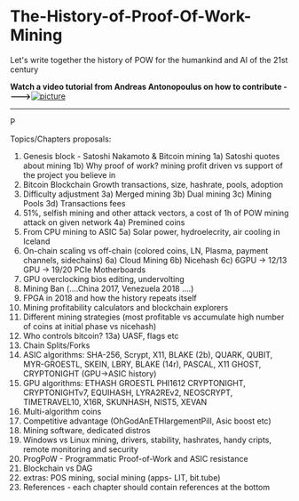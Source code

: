 # The-History-of-Proof-Of-Work-Mining

Let's write together the history of POW for the humankind and AI of the 21st century

**Watch a video tutorial from Andreas Antonopoulus on how to contribute ---->**[![picture](https://img.youtube.com/vi/IBYHohWm_5w/1.jpg)](https://www.youtube.com/watch?v=IBYHohWm_5w)
<hr/>P
 
Topics/Chapters proposals:

1) Genesis block - Satoshi Nakamoto & Bitcoin mining
1a) Satoshi quotes about mining
1b) Why proof of work? mining profit driven vs support of the project you believe in
2) Bitcoin Blockchain Growth      transactions, size, hashrate, pools, adoption 
3) Difficulty adjustment 
3a) Merged mining 
3b) Dual mining
3c) Mining Pools 
3d) Transactions fees
4) 51%, selfish mining and other attack vectors, a cost of 1h of POW mining attack on given network 
4a) Premined coins
5) From CPU mining to ASIC 
5a) Solar power, hydroelecrity, air cooling in Iceland
6) On-chain scaling vs off-chain (colored coins, LN, Plasma, payment channels, sidechains)
6a) Cloud Mining 
6b) Nicehash 
6c) 6GPU -> 12/13 GPU -> 19/20 PCIe Motherboards
7) GPU overclocking bios editing, undervolting 
8) Mining Ban (....China 2017, Venezuela 2018 ....)
9) FPGA in 2018 and how the history repeats itself
10) Mining profitability calculators and blockchain explorers
11) Different mining strategies (most profitable vs accumulate high number of coins at initial phase vs nicehash)
12) Who controls bitcoin? 13a) UASF, flags etc
13) Chain Splits/Forks
14) ASIC algorithms: SHA-256, Scrypt, X11, BLAKE (2b), QUARK, QUBIT, MYR-GROESTL, SKEIN, LBRY, BLAKE (14r), PASCAL, X11 GHOST, CRYPTONIGHT (GPU->ASIC history)
15) GPU algorithms: ETHASH GROESTL PHI1612 CRYPTONIGHT, CRYPTONIGHTv7, EQUIHASH, LYRA2REv2, NEOSCRYPT, TIMETRAVEL10, X16R, SKUNHASH, NIST5, XEVAN
16) Multi-algorithm coins
17) Competitive advantage (OhGodAnETHlargementPill, Asic boost etc)
18) Mining software, dedicated distros
19) Windows vs Linux mining, drivers, stability, hashrates, handy cripts, remote monitoring and security
19) ProgPoW - Programmatic Proof-of-Work and ASIC resistance
20) Blockchain vs DAG
98) extras: POS mining, social mining (apps- LIT, bit.tube)
99) References - each chapter should contain references at the bottom
